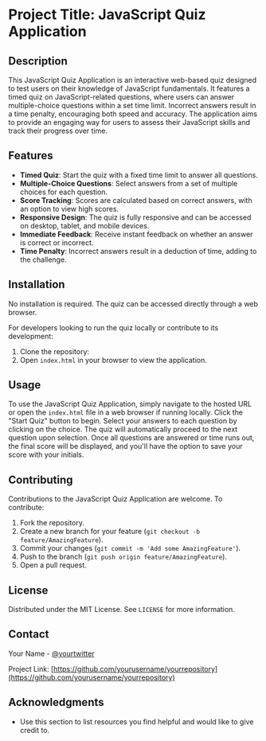 # Project Title: JavaScript Quiz Application

## Description

This JavaScript Quiz Application is an interactive web-based quiz designed to test users on their knowledge of JavaScript fundamentals. It features a timed quiz on JavaScript-related questions, where users can answer multiple-choice questions within a set time limit. Incorrect answers result in a time penalty, encouraging both speed and accuracy. The application aims to provide an engaging way for users to assess their JavaScript skills and track their progress over time.

## Features

- **Timed Quiz**: Start the quiz with a fixed time limit to answer all questions.
- **Multiple-Choice Questions**: Select answers from a set of multiple choices for each question.
- **Score Tracking**: Scores are calculated based on correct answers, with an option to view high scores.
- **Responsive Design**: The quiz is fully responsive and can be accessed on desktop, tablet, and mobile devices.
- **Immediate Feedback**: Receive instant feedback on whether an answer is correct or incorrect.
- **Time Penalty**: Incorrect answers result in a deduction of time, adding to the challenge.

## Installation

No installation is required. The quiz can be accessed directly through a web browser.

For developers looking to run the quiz locally or contribute to its development:

1. Clone the repository:
2. Open `index.html` in your browser to view the application.

## Usage

To use the JavaScript Quiz Application, simply navigate to the hosted URL or open the `index.html` file in a web browser if running locally. Click the "Start Quiz" button to begin. Select your answers to each question by clicking on the choice. The quiz will automatically proceed to the next question upon selection. Once all questions are answered or time runs out, the final score will be displayed, and you'll have the option to save your score with your initials.

## Contributing

Contributions to the JavaScript Quiz Application are welcome. To contribute:

1. Fork the repository.
2. Create a new branch for your feature (`git checkout -b feature/AmazingFeature`).
3. Commit your changes (`git commit -m 'Add some AmazingFeature'`).
4. Push to the branch (`git push origin feature/AmazingFeature`).
5. Open a pull request.

## License

Distributed under the MIT License. See `LICENSE` for more information.

## Contact

Your Name - [@yourtwitter](https://twitter.com/yourtwitter)

Project Link: [https://github.com/yourusername/yourrepository](https://github.com/yourusername/yourrepository)

## Acknowledgments

- Use this section to list resources you find helpful and would like to give credit to.
